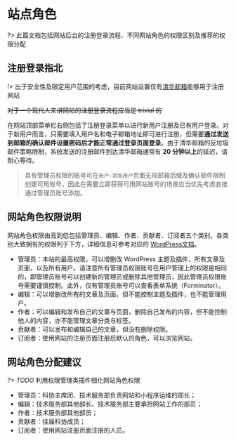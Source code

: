# 站点角色

?>  此篇文档包括网站后台的注册登录流程、不同网站角色的权限区别及推荐的权限分配

## 注册登录指北

!> 出于安全性及限定用户范围的考虑，目前网站设置仅有[清华邮箱](https://mails.tsinghua.edu.cn)能够用于注册网站

~~对于一个现代人来讲网站的注册登录流程应当是 trivial 的~~

在网站顶部菜单栏右侧包括了注册登录菜单以进行新用户注册及已有用户登录。对于新用户而言，只需要填入用户名和电子邮箱地址即可进行注册，但需要**通过发送到邮箱的确认邮件设置密码后才能正常通过登录页面登录**。由于清华邮箱的反垃圾邮件策略限制，系统发送的注册邮件到达清华邮箱通常有 **20 分钟以上**的延迟，请耐心等待。

> 具有管理员权限的账号可在`用户-添加用户`页面无视邮箱后缀及确认邮件限制创建可用账号，因此在需要立即获得可用网站账号的场景应当优先考虑直接通过管理员账号添加。

## 网站角色权限说明

网站角色权限由高到低包括管理员、编辑、作者、贡献者、订阅者五个类别，各类别大致拥有的权限列于下方，详细信息可参考对应的 [WordPress文档](https://wordpress.org/support/article/roles-and-capabilities/)。

+ 管理员：本站的最高权限，可以增删改 WordPress 主题及插件，所有文章及页面，以及所有用户。请注意所有管理员权限账号在用户管理上的权限是相同的，即管理员账号可以创建新的管理员或删除其他管理员，因此管理员权限账号需要谨慎控制。此外，仅有管理员账号可以查看表单系统（Forminator）。
+ 编辑：可以增删改所有的文章及页面，但不能控制主题及插件，也不能管理用户。
+ 作者：可以编辑和发布自己的文章与页面，删除自己发布的内容，但不能控制他人的内容，亦不能管理文章分类与标签。
+ 贡献者：可以发布和编辑自己的文章，但没有删除权限。
+ 订阅者：使用网站的注册页面注册后默认的角色，可以浏览网站。

## 网站角色分配建议

?> _TODO_ 利用权限管理类插件细化网站角色权限

+ 管理员：科协主席团、技术服务部负责网站和小程序运维的部长；
+ 编辑：技术服务部其他部长、技术服务部主要承担网站工作的部员；
+ 作者：技术服务部其他部员；
+ 贡献者：往届科协成员；
+ 订阅者：使用网站注册页面注册的人员。

